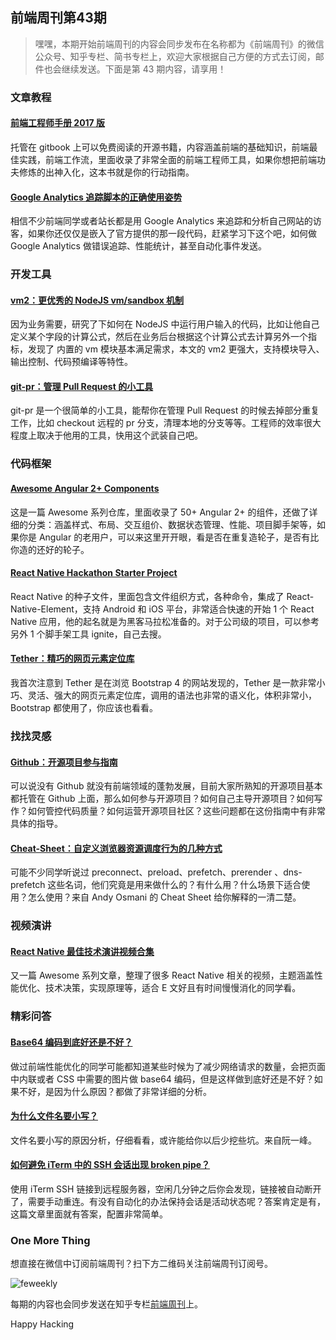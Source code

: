 ## 前端周刊第43期

> 嘿嘿，本期开始前端周刊的内容会同步发布在名称都为《前端周刊》的微信公众号、知乎专栏、简书专栏上，欢迎大家根据自己方便的方式去订阅，邮件也会继续发送。下面是第 43 期内容，请享用！

### 文章教程

#### [前端工程师手册 2017 版](https://frontendmasters.gitbooks.io/front-end-handbook-2017/content/)

托管在 gitbook 上可以免费阅读的开源书籍，内容涵盖前端的基础知识，前端最佳实践，前端工作流，里面收录了非常全面的前端工程师工具，如果你想把前端功夫修炼的出神入化，这本书就是你的行动指南。

#### [Google Analytics 追踪脚本的正确使用姿势](https://philipwalton.com/articles/the-google-analytics-setup-i-use-on-every-site-i-build/)

相信不少前端同学或者站长都是用 Google Analytics 来追踪和分析自己网站的访客，如果你还仅仅是嵌入了官方提供的那一段代码，赶紧学习下这个吧，如何做 Google Analytics 做错误追踪、性能统计，甚至自动化事件发送。

### 开发工具

#### [vm2：更优秀的 NodeJS vm/sandbox 机制](https://github.com/patriksimek/vm2)

因为业务需要，研究了下如何在 NodeJS 中运行用户输入的代码，比如让他自己定义某个字段的计算公式，然后在业务后台根据这个计算公式去计算另外一个指标，发现了 内置的 vm 模块基本满足需求，本文的 vm2 更强大，支持模块导入、输出控制、代码预编译等特性。

#### [git-pr：管理 Pull Request 的小工具](https://gist.github.com/gnarf/5406589)

git-pr 是一个很简单的小工具，能帮你在管理 Pull Request 的时候去掉部分重复工作，比如 checkout 远程的 pr 分支，清理本地的分支等等。工程师的效率很大程度上取决于他用的工具，快用这个武装自己吧。

### 代码框架

#### [Awesome Angular 2+ Components](https://github.com/brillout/awesome-angular-components)

这是一篇 Awesome 系列仓库，里面收录了 50+ Angular 2+ 的组件，还做了详细的分类：涵盖样式、布局、交互组价、数据状态管理、性能、项目脚手架等，如果你是 Angular 的老用户，可以来这里开开眼，看是否在重复造轮子，是否有比你造的还好的轮子。

#### [React Native Hackathon Starter Project](https://github.com/dabit3/react-native-hackathon-starter)

React Native 的种子文件，里面包含文件组织方式，各种命令，集成了 React-Native-Element，支持 Android 和 iOS 平台，非常适合快速的开始 1 个 React Native 应用，他的起名就是为黑客马拉松准备的。对于公司级的项目，可以参考另外 1 个脚手架工具 ignite，自己去搜。

#### [Tether：精巧的网页元素定位库](http://tether.io/)

我首次注意到 Tether 是在浏览 Bootstrap 4 的网站发现的，Tether 是一款非常小巧、灵活、强大的网页元素定位库，调用的语法也非常的语义化，体积非常小，Bootstrap 都使用了，你应该也看看。

### 找找灵感

#### [Github：开源项目参与指南](https://opensource.guide/)

可以说没有 Github 就没有前端领域的蓬勃发展，目前大家所熟知的开源项目基本都托管在 Github 上面，那么如何参与开源项目？如何自己主导开源项目？如何写作？如何管控代码质量？如何运营开源项目社区？这些问题都在这份指南中有非常具体的指导。

#### [Cheat-Sheet：自定义浏览器资源调度行为的几种方式](https://twitter.com/addyosmani/status/743571393174872064)

可能不少同学听说过 preconnect、preload、prefetch、prerender 、dns-prefetch 这些名词，他们究竟是用来做什么的？有什么用？什么场景下适合使用？怎么使用？来自 Andy Osmani 的 Cheat Sheet 给你解释的一清二楚。

### 视频演讲

#### [React Native 最佳技术演讲视频合集](https://github.com/tiaanduplessis/awesome-react-native-talks)

又一篇 Awesome 系列文章，整理了很多 React Native 相关的视频，主题涵盖性能优化、技术决策，实现原理等，适合 E 文好且有时间慢慢消化的同学看。

### 精彩问答

#### [Base64 编码到底好还是不好？](https://csswizardry.com/2017/02/base64-encoding-and-performance/)

做过前端性能优化的同学可能都知道某些时候为了减少网络请求的数量，会把页面中内联或者 CSS 中需要的图片做 base64 编码，但是这样做到底好还是不好？如果不好，是因为什么原因？都做了非常详细的分析。

#### [为什么文件名要小写？](http://www.ruanyifeng.com/blog/2017/02/filename-should-be-lowercase.html)

文件名要小写的原因分析，仔细看看，或许能给你以后少挖些坑。来自阮一峰。

#### [如何避免 iTerm 中的 SSH 会话出现 broken pipe？](https://twitter.com/arrix/status/2386444332)

使用 iTerm SSH 链接到远程服务器，空闲几分钟之后你会发现，链接被自动断开了，需要手动重连。有没有自动化的办法保持会话是活动状态呢？答案肯定是有，这篇文章里面就有答案，配置非常简单。

### One More Thing

想直接在微信中订阅前端周刊？扫下方二维码关注前端周刊订阅号。

![feweekly](http://www.feweekly.com/img/src/weekly/feweekly/qrcode.jpg)

每期的内容也会同步发送在知乎专栏[前端周刊](http://zhuanlan.zhihu.com/feweekly)上。

Happy Hacking

